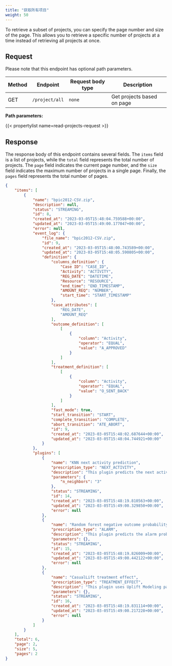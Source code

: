 ```yaml
---
title: "获取所有项目"
weight: 50
---
```


To retrieve a subset of projects, you can specify the page number and size of the page. This allows you to retrieve a specific number of projects at a time instead of retrieving all projects at once.

## Request

Please note that this endpoint has optional path parameters.

| Method | Endpoint | Request body type | Description |
| ------ | -------- | ----------------- | ----------- |
| GET | `/project/all` | `none` | Get projects based on page |

**Path parameters:**

{{< propertylist name=read-projects-request >}}

## Response

The response body of this endpoint contains several fields. The `items` field is a list of projects, while the `total` field represents the total number of projects. The `page` field indicates the current page number, and the `size` field indicates the maximum number of projects in a single page. Finally, the `pages` field represents the total number of pages.

```json
{
    "items": [
        {
            "name": "bpic2012-CSV.zip",
            "description": null,
            "status": "STREAMING",
            "id": 8,
            "created_at": "2023-03-05T15:48:04.759588+00:00",
            "updated_at": "2023-03-05T15:49:00.177047+00:00",
            "error": null,
            "event_log": {
                "file_name": "bpic2012-CSV.zip",
                "id": 9,
                "created_at": "2023-03-05T15:48:00.743589+00:00",
                "updated_at": "2023-03-05T15:48:05.590805+00:00",
                "definition": {
                    "columns_definition": {
                        "Case ID": "CASE_ID",
                        "Activity": "ACTIVITY",
                        "REG_DATE": "DATETIME",
                        "Resource": "RESOURCE",
                        "end_time": "END_TIMESTAMP",
                        "AMOUNT_REQ": "NUMBER",
                        "start_time": "START_TIMESTAMP"
                    },
                    "case_attributes": [
                        "REG_DATE",
                        "AMOUNT_REQ"
                    ],
                    "outcome_definition": [
                        [
                            {
                                "column": "Activity",
                                "operator": "EQUAL",
                                "value": "A_APPROVED"
                            }
                        ]
                    ],
                    "treatment_definition": [
                        [
                            {
                                "column": "Activity",
                                "operator": "EQUAL",
                                "value": "O_SENT_BACK"
                            }
                        ]
                    ],
                    "fast_mode": true,
                    "start_transition": "START",
                    "complete_transition": "COMPLETE",
                    "abort_transition": "ATE_ABORT",
                    "id": 9,
                    "created_at": "2023-03-05T15:48:02.687644+00:00",
                    "updated_at": "2023-03-05T15:48:04.744921+00:00"
                }
            },
            "plugins": [
                {
                    "name": "KNN next activity prediction",
                    "prescription_type": "NEXT_ACTIVITY",
                    "description": "This plugin predicts the next activity based on the KNN algorithm.",
                    "parameters": {
                        "n_neighbors": "3"
                    },
                    "status": "STREAMING",
                    "id": 14,
                    "created_at": "2023-03-05T15:48:19.810563+00:00",
                    "updated_at": "2023-03-05T15:49:00.329850+00:00",
                    "error": null
                },
                {
                    "name": "Random forest negative outcome probability",
                    "prescription_type": "ALARM",
                    "description": "This plugin predicts the alarm probability based on the random forest algorithm.",
                    "parameters": {},
                    "status": "STREAMING",
                    "id": 15,
                    "created_at": "2023-03-05T15:48:19.826009+00:00",
                    "updated_at": "2023-03-05T15:49:00.442122+00:00",
                    "error": null
                },
                {
                    "name": "CasualLift treatment effect",
                    "prescription_type": "TREATMENT_EFFECT",
                    "description": "This plugin uses Uplift Modeling package CasualLift to get the CATE and probability of outcome if treatment is applied or not",
                    "parameters": {},
                    "status": "STREAMING",
                    "id": 16,
                    "created_at": "2023-03-05T15:48:19.831114+00:00",
                    "updated_at": "2023-03-05T15:49:00.217228+00:00",
                    "error": null
                }
            ]
        }
    ],
    "total": 6,
    "page": 2,
    "size": 5,
    "pages": 2
}
```